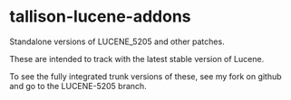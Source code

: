 tallison-lucene-addons
======================

Standalone versions of LUCENE_5205 and other patches.

These are intended to track with the latest stable version of Lucene.

To see the fully integrated trunk versions of these, see
my fork on github and go to the LUCENE-5205 branch.
